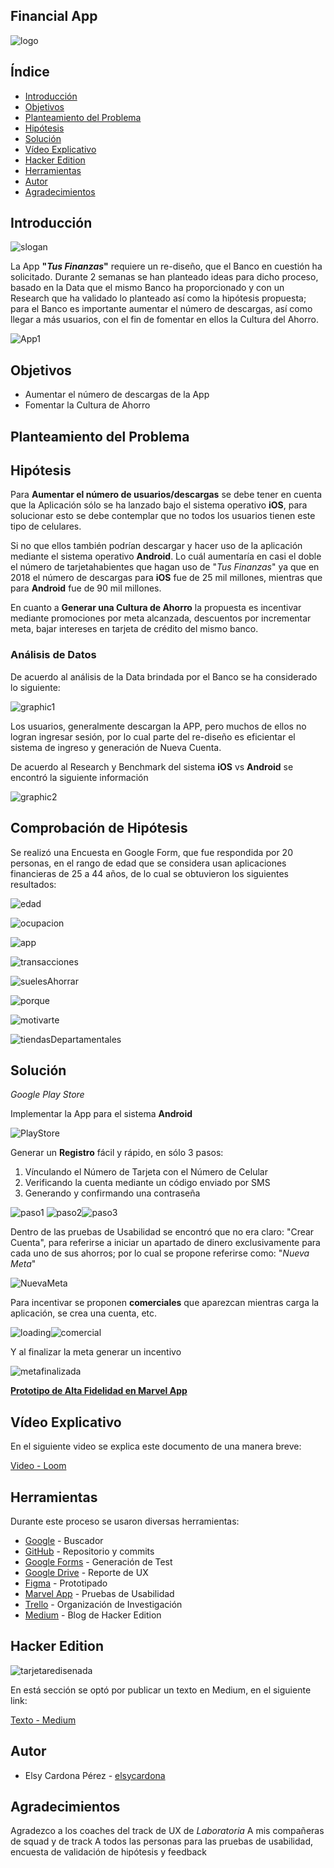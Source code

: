 ## Financial App

![logo](https://github.com/elsycardona/FinancialApp/blob/master/imagenes/LogoTus.png)

## Índice

- [Introducción](#Introducción)
- [Objetivos](#Objetivos)
- [Planteamiento del Problema](#Planteamiento-del-Problema)
- [Hipótesis](#Hipótesis)
- [Solución](#Solución)
- [Vídeo Explicativo](#Vídeo-Explicativo)
- [Hacker Edition](#Hacker-Edition)
- [Herramientas](#Herramientas)
- [Autor](#Autor)
- [Agradecimientos](#agradecimientos)

## Introducción

![slogan](https://github.com/elsycardona/FinancialApp/blob/master/imagenes/sloganbanco.png)


La App **"_Tus Finanzas_"** requiere un re-diseño, que el Banco en cuestión ha solicitado.
Durante 2 semanas se han planteado ideas para dicho proceso, basado en la Data que el mismo Banco ha proporcionado y con un Research que ha validado lo planteado así como la hipótesis propuesta; para el Banco es importante aumentar el número de descargas, así como llegar a más usuarios, con el fin de fomentar en ellos la Cultura del Ahorro.

![App1](https://github.com/elsycardona/FinancialApp/blob/master/imagenes/hometarjeta.png?raw=true)


## Objetivos

* Aumentar el número de descargas de la App
* Fomentar la Cultura de Ahorro

## Planteamiento del Problema

## Hipótesis

Para **Aumentar el número de usuarios/descargas** se debe tener en cuenta que la Aplicación sólo se ha lanzado bajo el sistema operativo **iOS**, para solucionar esto se debe contemplar que no todos los usuarios tienen este tipo de celulares.

Si no que ellos también podrían descargar y hacer uso de la aplicación mediante el sistema operativo **Android**. Lo cuál aumentaría en casi el doble el número de tarjetahabientes que hagan uso de "_Tus Finanzas_" ya que en 2018 el número de descargas para **iOS** fue de 25 mil millones, mientras que para **Android** fue de 90 mil millones.

En cuanto a **Generar una Cultura de Ahorro** la propuesta es incentivar mediante promociones por meta alcanzada, descuentos por incrementar meta, bajar intereses  en tarjeta de crédito del mismo banco.

### Análisis de Datos

De acuerdo al análisis de la Data brindada por el Banco se ha considerado lo siguiente:

![graphic1](https://github.com/elsycardona/FinancialApp/blob/master/imagenes/descargaVsTiempo.png)

Los usuarios, generalmente descargan la APP, pero muchos de ellos no logran ingresar sesión, por lo cual parte del re-diseño es eficientar el sistema de ingreso y generación de Nueva Cuenta.


De acuerdo al Research y Benchmark del sistema **iOS** vs **Android** se encontró la siguiente información

![graphic2](https://github.com/elsycardona/FinancialApp/blob/master/imagenes/playstoredownloads.png)

## Comprobación de Hipótesis

Se realizó una Encuesta en Google Form, que fue respondida por 20 personas, en el rango de edad que se considera usan aplicaciones financieras de 25 a 44 años, de lo cual se obtuvieron los siguientes resultados:

![edad](https://github.com/elsycardona/FinancialApp/blob/master/imagenes/edad.png?raw=true)

![ocupacion](https://github.com/elsycardona/FinancialApp/blob/master/imagenes/ocupacion.png?raw=true)

![app](https://github.com/elsycardona/FinancialApp/blob/master/imagenes/utilizacionAppBanco.png?raw=true)

![transacciones](https://github.com/elsycardona/FinancialApp/blob/master/imagenes/transacciones.png?raw=true)

![suelesAhorrar](https://github.com/elsycardona/FinancialApp/blob/master/imagenes/suelesAhorrar.png?raw=true)

![porque](https://github.com/elsycardona/FinancialApp/blob/master/imagenes/porque.jpg?raw=true)

![motivarte](https://github.com/elsycardona/FinancialApp/blob/master/imagenes/motivacion.jpg?raw=true)

![tiendasDepartamentales](https://github.com/elsycardona/FinancialApp/blob/master/imagenes/tiendasDepartamentales.png?raw=true)

## Solución

_Google Play Store_

Implementar la App para el sistema **Android**

![PlayStore](https://github.com/elsycardona/FinancialApp/blob/master/imagenes/playstore.png)

Generar un **Registro** fácil y rápido, en sólo 3 pasos:

1. Vínculando el Número de Tarjeta con el Número de Celular
2. Verificando la cuenta mediante un código enviado por SMS
3. Generando y confirmando una contraseña

![paso1](https://github.com/elsycardona/FinancialApp/blob/master/imagenes/paso1.png?raw=true) ![paso2](https://github.com/elsycardona/FinancialApp/blob/master/imagenes/paso2.png?raw=true)![paso3](https://github.com/elsycardona/FinancialApp/blob/master/imagenes/paso3.png?raw=true)

Dentro de las pruebas de Usabilidad se encontró que no era claro: "Crear Cuenta", para referirse a iniciar un apartado de dinero exclusivamente para cada uno de sus ahorros; por lo cual se propone referirse como: "_Nueva Meta_"

![NuevaMeta](https://github.com/elsycardona/FinancialApp/blob/master/imagenes/metaicono.png)

Para incentivar se proponen **comerciales** que aparezcan mientras carga la aplicación, se crea una cuenta, etc.

![loading](https://github.com/elsycardona/FinancialApp/blob/master/imagenes/loading.png?raw=true)![comercial](https://github.com/elsycardona/FinancialApp/blob/master/imagenes/comercial.png?raw=true)

Y al finalizar la meta generar un incentivo

![metafinalizada](https://github.com/elsycardona/FinancialApp/blob/master/imagenes/metafinalizada.png?raw=true)

[ **Prototipo de Alta Fidelidad en Marvel App** ](https://marvelapp.com/ahiidie)

## Vídeo Explicativo

En el siguiente video se explica este documento de una manera breve: 

[Video - Loom](https://www.loom.com/share/f57674b2809c447fa668ec72bdd164ba)

## Herramientas

Durante este proceso se usaron diversas herramientas:
- [Google](https://www.google.com/) - Buscador
- [GitHub](https://github.com/) - Repositorio y commits
- [Google Forms](https://www.google.com/forms/about/) - Generación de Test
- [Google Drive](https://www.google.com/intl/es-419/drive/) - Reporte de UX
- [Figma](https://www.figma.com/) - Prototipado
- [Marvel App](https://marvelapp.com/) - Pruebas de Usabilidad
- [Trello](https://trello.com) - Organización de Investigación
- [Medium](https://medium.com/) - Blog de Hacker Edition

## Hacker Edition

![tarjetaredisenada](https://github.com/elsycardona/FinancialApp/blob/master/imagenes/tarjeta.png?raw=true)

En está sección se optó por publicar un texto en Medium, en el siguiente link:

[Texto - Medium](https://medium.com/@elsycp/dise%C3%B1ando-el-re-dise%C3%B1o-735aef2fb1f)

## Autor

- Elsy Cardona Pérez - [elsycardona](https://github.com/elsycardona/)

## Agradecimientos

Agradezco a los coaches del track de UX de _Laboratoria_
A mis compañeras de squad y de track
A todos las personas para las pruebas de usabilidad, encuesta de validación de hipótesis y feedback


